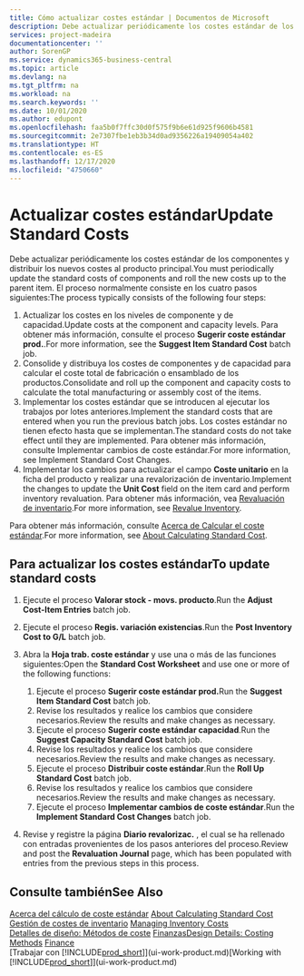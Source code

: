 ```yaml
---
title: Cómo actualizar costes estándar | Documentos de Microsoft
description: Debe actualizar periódicamente los costes estándar de los componentes y distribuir los nuevos costes al producto principal.
services: project-madeira
documentationcenter: ''
author: SorenGP
ms.service: dynamics365-business-central
ms.topic: article
ms.devlang: na
ms.tgt_pltfrm: na
ms.workload: na
ms.search.keywords: ''
ms.date: 10/01/2020
ms.author: edupont
ms.openlocfilehash: faa5b0f7ffc30d0f575f9b6e61d925f9606b4581
ms.sourcegitcommit: 2e7307fbe1eb3b34d0ad9356226a19409054a402
ms.translationtype: HT
ms.contentlocale: es-ES
ms.lasthandoff: 12/17/2020
ms.locfileid: "4750660"
---
```

# <a name="update-standard-costs"></a><span data-ttu-id="77d8a-103">Actualizar costes estándar</span><span class="sxs-lookup"><span data-stu-id="77d8a-103">Update Standard Costs</span></span>
<span data-ttu-id="77d8a-104">Debe actualizar periódicamente los costes estándar de los componentes y distribuir los nuevos costes al producto principal.</span><span class="sxs-lookup"><span data-stu-id="77d8a-104">You must periodically update the standard costs of components and roll the new costs up to the parent item.</span></span> <span data-ttu-id="77d8a-105">El proceso normalmente consiste en los cuatro pasos siguientes:</span><span class="sxs-lookup"><span data-stu-id="77d8a-105">The process typically consists of the following four steps:</span></span>  

1.  <span data-ttu-id="77d8a-106">Actualizar los costes en los niveles de componente y de capacidad.</span><span class="sxs-lookup"><span data-stu-id="77d8a-106">Update costs at the component and capacity levels.</span></span> <span data-ttu-id="77d8a-107">Para obtener más información, consulte el proceso **Sugerir coste estándar prod.**.</span><span class="sxs-lookup"><span data-stu-id="77d8a-107">For more information, see the **Suggest Item Standard Cost** batch job.</span></span>  
2.  <span data-ttu-id="77d8a-108">Consolide y distribuya los costes de componentes y de capacidad para calcular el coste total de fabricación o ensamblado de los productos.</span><span class="sxs-lookup"><span data-stu-id="77d8a-108">Consolidate and roll up the component and capacity costs to calculate the total manufacturing or assembly cost of the items.</span></span>  
3.  <span data-ttu-id="77d8a-109">Implementar los costes estándar que se introducen al ejecutar los trabajos por lotes anteriores.</span><span class="sxs-lookup"><span data-stu-id="77d8a-109">Implement the standard costs that are entered when you run the previous batch jobs.</span></span> <span data-ttu-id="77d8a-110">Los costes estándar no tienen efecto hasta que se implementan.</span><span class="sxs-lookup"><span data-stu-id="77d8a-110">The standard costs do not take effect until they are implemented.</span></span> <span data-ttu-id="77d8a-111">Para obtener más información, consulte Implementar cambios de coste estándar.</span><span class="sxs-lookup"><span data-stu-id="77d8a-111">For more information, see Implement Standard Cost Changes.</span></span>  
4.  <span data-ttu-id="77d8a-112">Implementar los cambios para actualizar el campo **Coste unitario** en la ficha del producto y realizar una revalorización de inventario.</span><span class="sxs-lookup"><span data-stu-id="77d8a-112">Implement the changes to update the **Unit Cost** field on the item card and perform inventory revaluation.</span></span> <span data-ttu-id="77d8a-113">Para obtener más información, vea [Revaluación de inventario](inventory-how-revalue-inventory.md).</span><span class="sxs-lookup"><span data-stu-id="77d8a-113">For more information, see [Revalue Inventory](inventory-how-revalue-inventory.md).</span></span>  

<span data-ttu-id="77d8a-114">Para obtener más información, consulte [Acerca de Calcular el coste estándar](finance-about-calculating-standard-cost.md).</span><span class="sxs-lookup"><span data-stu-id="77d8a-114">For more information, see [About Calculating Standard Cost](finance-about-calculating-standard-cost.md).</span></span>  
## <a name="to-update-standard-costs"></a><span data-ttu-id="77d8a-115">Para actualizar los costes estándar</span><span class="sxs-lookup"><span data-stu-id="77d8a-115">To update standard costs</span></span>  
1.  <span data-ttu-id="77d8a-116">Ejecute el proceso **Valorar stock - movs. producto**.</span><span class="sxs-lookup"><span data-stu-id="77d8a-116">Run the **Adjust Cost-Item Entries** batch job.</span></span>  
2.  <span data-ttu-id="77d8a-117">Ejecute el proceso **Regis. variación existencias**.</span><span class="sxs-lookup"><span data-stu-id="77d8a-117">Run the **Post Inventory Cost to G/L** batch job.</span></span>  
3.  <span data-ttu-id="77d8a-118">Abra la **Hoja trab. coste estándar** y use una o más de las funciones siguientes:</span><span class="sxs-lookup"><span data-stu-id="77d8a-118">Open the **Standard Cost Worksheet** and use one or more of the following functions:</span></span>  

    1.  <span data-ttu-id="77d8a-119">Ejecute el proceso **Sugerir coste estándar prod.**</span><span class="sxs-lookup"><span data-stu-id="77d8a-119">Run the **Suggest Item Standard Cost** batch job.</span></span>  
    2.  <span data-ttu-id="77d8a-120">Revise los resultados y realice los cambios que considere necesarios.</span><span class="sxs-lookup"><span data-stu-id="77d8a-120">Review the results and make changes as necessary.</span></span>  
    3.  <span data-ttu-id="77d8a-121">Ejecute el proceso **Sugerir coste estándar capacidad**.</span><span class="sxs-lookup"><span data-stu-id="77d8a-121">Run the **Suggest Capacity Standard Cost** batch job.</span></span>  
    4.  <span data-ttu-id="77d8a-122">Revise los resultados y realice los cambios que considere necesarios.</span><span class="sxs-lookup"><span data-stu-id="77d8a-122">Review the results and make changes as necessary.</span></span>
    5. <span data-ttu-id="77d8a-123">Ejecute el proceso **Distribuir coste estándar**.</span><span class="sxs-lookup"><span data-stu-id="77d8a-123">Run the **Roll Up Standard Cost** batch job.</span></span>
    6.  <span data-ttu-id="77d8a-124">Revise los resultados y realice los cambios que considere necesarios.</span><span class="sxs-lookup"><span data-stu-id="77d8a-124">Review the results and make changes as necessary.</span></span>
    7.  <span data-ttu-id="77d8a-125">Ejecute el proceso **Implementar cambios de coste estándar**.</span><span class="sxs-lookup"><span data-stu-id="77d8a-125">Run the **Implement Standard Cost Changes** batch job.</span></span>  
4.  <span data-ttu-id="77d8a-126">Revise y registre la página **Diario revalorizac.** , el cual se ha rellenado con entradas provenientes de los pasos anteriores del proceso.</span><span class="sxs-lookup"><span data-stu-id="77d8a-126">Review and post the **Revaluation Journal** page, which has been populated with entries from the previous steps in this process.</span></span>  

## <a name="see-also"></a><span data-ttu-id="77d8a-127">Consulte también</span><span class="sxs-lookup"><span data-stu-id="77d8a-127">See Also</span></span>  
 <span data-ttu-id="77d8a-128">[Acerca del cálculo de coste estándar](finance-about-calculating-standard-cost.md) </span><span class="sxs-lookup"><span data-stu-id="77d8a-128">[About Calculating Standard Cost](finance-about-calculating-standard-cost.md) </span></span>  
 <span data-ttu-id="77d8a-129">[Gestión de costes de inventario](finance-manage-inventory-costs.md) </span><span class="sxs-lookup"><span data-stu-id="77d8a-129">[Managing Inventory Costs](finance-manage-inventory-costs.md) </span></span>  
 <span data-ttu-id="77d8a-130">[Detalles de diseño: Métodos de coste](design-details-costing-methods.md) [Finanzas](finance.md)</span><span class="sxs-lookup"><span data-stu-id="77d8a-130">[Design Details: Costing Methods](design-details-costing-methods.md) [Finance](finance.md)</span></span>  
 <span data-ttu-id="77d8a-131">[Trabajar con [!INCLUDE[prod_short](includes/prod_short.md)]](ui-work-product.md)</span><span class="sxs-lookup"><span data-stu-id="77d8a-131">[Working with [!INCLUDE[prod_short](includes/prod_short.md)]](ui-work-product.md)</span></span>  
